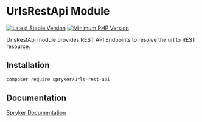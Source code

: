 # UrlsRestApi Module
[![Latest Stable Version](https://poser.pugx.org/spryker/urls-rest-api/v/stable.svg)](https://packagist.org/packages/spryker/urls-rest-api)
[![Minimum PHP Version](https://img.shields.io/badge/php-%3E%3D%208.0-8892BF.svg)](https://php.net/)

UrlsRestApi module provides REST API Endpoints to resolve the url to REST resource.

## Installation

```
composer require spryker/urls-rest-api
```

## Documentation

[Spryker Documentation](https://docs.spryker.com)
